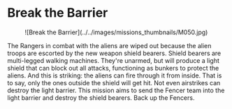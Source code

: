 # Break the Barrier

<figure markdown>
  ![Break the Barrier](../../images/missions_thumbnails/M050.jpg)
</figure>

The Rangers in combat with the aliens are wiped out because the alien troops are escorted by the new weapon shield bearers.
Shield bearers are multi-legged walking machines. They're unarmed, but will produce a light shield that can block out all attacks, functioning as bunkers to protect the aliens. And this is striking: the aliens can fire through it from inside. That is to say, only the ones outside the shield will get hit. Not even airstrikes can destroy the light barrier.
This mission aims to send the Fencer team into the light barrier and destroy the shield bearers. Back up the Fencers.

